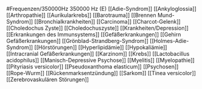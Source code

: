 #Frequenzen/350000Hz
350000 Hz (E)
[[Adie-Syndrom]]
[[Ankyloglossia]]
[[Arthropathie]]
[[Aurikularkrebs]]
[[Barotrauma]]
[[Brennen Mund-Syndrom]]
[[Bronchialkrankheiten]]
[[Carcinoma]]
[[Charcot-Gelenk]]
[[Choledochus Zyste]]
[[Choledochuszyste]]
[[Krankheiten/Depression]]
[[Erkrankungen des Immunsystems]]
[[Gefäßerkrankungen]]
[[Gehirn Gefäßerkrankungen]]
[[Grönblad-Strandberg-Syndrom]]
[[Holmes-Adie-Syndrom]]
[[Hörstörungen]]
[[Hyperlipidämie]]
[[Hypokaliämie]]
[[Intracranial Gefäßerkrankungen]]
[[Karzinom]]
[[Krebs]]
[[Lactobacillus acidophilus]]
[[Manisch-Depressive Psychose]]
[[Myelitis]]
[[Myelopathie]]
[[Pityriasis versicolor]]
[[Pseudoxanthoma elasticum]]
[[Psychosen]]
[[Rope-Wurm]]
[[Rückenmarksentzündung]]
[[Sarkom]]
[[Tinea versicolor]]
[[Zerebrovaskulären Störungen]]